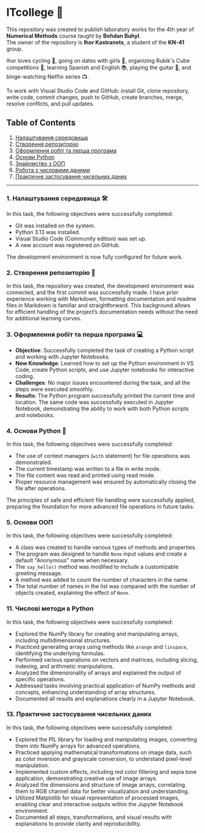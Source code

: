 # ITcollege 🚀

This repository was created to publish laboratory works for the 4th year of **Numerical Methods** course taught by **Bohdan Buhyl**.  
The owner of the repository is **Ihor Kastranets**, a student of the **KN-41** group.

Ihor loves cycling 🚴, going on dates with girls 💑, organizing Rubik's Cube competitions 🧩, learning Spanish and English 📚, playing the guitar 🎸, and binge-watching Netflix series 📺.

To work with Visual Studio Code and GitHub: install Git, clone repository, write code, commit changes, push to GitHub, create branches, merge, resolve conflicts, and pull updates.

## Table of Contents
1. [Налаштування середовища](FirstTask)
2. [Створення репозиторію](SecondTask)
3. [Оформлення робіт та перша програма](ThirdTask)
4. [Основи Python](4thTask)
5. [Знайомство з ООП](5thTask)
6. [Робота з числовими даними](11thTask)
7. [Практичне застосування чисельних даних](lastTask)



---

### 1. Налаштування середовища 🛠️
In this task, the following objectives were successfully completed:

- Git was installed on the system.
- Python 3.13 was installed.
- Visual Studio Code (Community edition) was set up.
- A new account was registered on GitHub.

The development environment is now fully configured for future work.

### 2. Створення репозиторію 📂

In this task, the repository was created, the development environment was connected, and the first commit was successfully made. I have prior experience working with Markdown, formatting documentation and readme files in Markdown is familiar and straightforward. This background allows for efficient handling of the project’s documentation needs without the need for additional learning curves.

### 3. Оформлення робіт та перша програма 💻

- **Objective**: Successfully completed the task of creating a Python script and working with Jupyter Notebooks.
- **New Knowledge**: Learned how to set up the Python environment in VS Code, create Python scripts, and use Jupyter notebooks for interactive coding.
- **Challenges**: No major issues encountered during the task, and all the steps were executed smoothly.
- **Results**: The Python program successfully printed the current time and location. The same code was successfully executed in Jupyter Notebook, demonstrating the ability to work with both Python scripts and notebooks.

### 4. Основи Python 🐍

In this task, the following objectives were successfully completed:

- The use of context managers (`with` statement) for file operations was demonstrated.
- The current timestamp was written to a file in write mode.
- The file content was read and printed using read mode.
- Proper resource management was ensured by automatically closing the file after operations.

The principles of safe and efficient file handling were successfully applied, preparing the foundation for more advanced file operations in future tasks.

### 5. Основи ООП

In this task, the following objectives were successfully completed:

- A class was created to handle various types of methods and properties.
- The program was designed to handle `None` input values and create a default "Anonymous" name when necessary.
- The `say_hello()` method was modified to include a customizable greeting message.
- A method was added to count the number of characters in the name.
- The total number of names in the list was compared with the number of objects created, explaining the effect of `None`.

### 11. Числові методи в Python

In this task, the following objectives were successfully completed:

- Explored the NumPy library for creating and manipulating arrays, including multidimensional structures.  
- Practiced generating arrays using methods like `arange` and `linspace`, identifying the underlying formulas.  
- Performed various operations on vectors and matrices, including slicing, indexing, and arithmetic manipulations.  
- Analyzed the dimensionality of arrays and explained the output of specific operations.  
- Addressed tasks involving practical application of NumPy methods and concepts, enhancing understanding of array structures.  
- Documented all results and explanations clearly in a Jupyter Notebook. 

### 13. Практичне застосування чисельних даних

In this task, the following objectives were successfully completed:

- Explored the PIL library for loading and manipulating images, converting them into NumPy arrays for advanced operations.
- Practiced applying mathematical transformations on image data, such as color inversion and grayscale conversion, to understand pixel-level manipulation.
- Implemented custom effects, including red color filtering and sepia tone application, demonstrating creative use of image arrays.
- Analyzed the dimensions and structure of image arrays, correlating them to RGB channel data for better visualization and understanding.
- Utilized Matplotlib for visual representation of processed images, enabling clear and interactive outputs within the Jupyter Notebook environment.
- Documented all steps, transformations, and visual results with explanations to provide clarity and reproducibility.